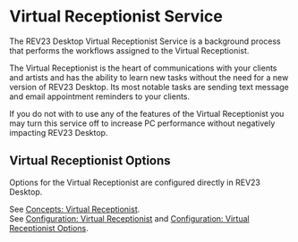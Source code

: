 # Virtual Receptionist Service

The REV23 Desktop Virtual Receptionist Service is a background process that performs the workflows assigned to the Virtual Receptionist. 

The Virtual Receptionist is the heart of communications with your clients and artists and has the ability to learn new tasks without the need for a new version of REV23 Desktop. Its most notable tasks are sending text message and email appointment reminders to your clients.

If you do not with to use any of the features of the Virtual Receptionist you may turn this service off to increase PC performance without negatively impacting REV23 Desktop.

## Virtual Receptionist Options

Options for the Virtual Receptionist are configured directly in REV23 Desktop.

See [Concepts: Virtual Receptionist](../concepts/virtual-receptionist.md).  
See [Configuration: Virtual Receptionist](../configuration/virtual-receptionist.md) and [Configuration: Virtual Receptionist Options](../configuration/virtual-receptionist-options.md).